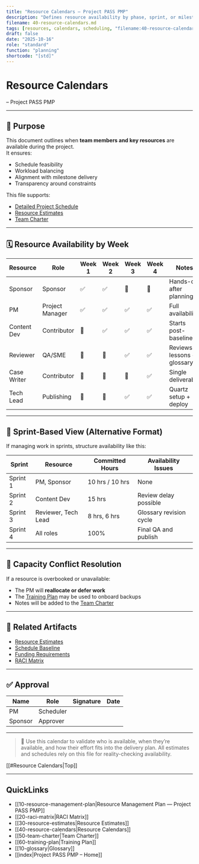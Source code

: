 ```yaml
---
title: "Resource Calendars — Project PASS PMP"
description: "Defines resource availability by phase, sprint, or milestone to align with schedule and workload."
filename: 40-resource-calendars.md
tags: [resources, calendars, scheduling, "filename:40-resource-calendars.md"]
draft: false
date: "2025-10-16"
role: "standard"
function: "planning"
shortcode: "[std]"
---
```


# Resource Calendars
– Project PASS PMP  

---

## 📎 Purpose

This document outlines when **team members and key resources** are available during the project.  
It ensures:
- Schedule feasibility  
- Workload balancing  
- Alignment with milestone delivery  
- Transparency around constraints

This file supports:
- [Detailed Project Schedule](../20-schedule-management/02-detailed-project-schedule.md)  
- [Resource Estimates](30-resource-estimates.md)  
- [Team Charter](50-team-charter.md)

---

## 🗓 Resource Availability by Week

| Resource | Role | Week 1 | Week 2 | Week 3 | Week 4 | Notes |
|----------|------|--------|--------|--------|--------|-------|
| Sponsor | Sponsor | ✅ | ✅ | 🔲 | 🔲 | Hands-off after planning |
| PM | Project Manager | ✅ | ✅ | ✅ | ✅ | Full availability |
| Content Dev | Contributor | 🔲 | ✅ | ✅ | ✅ | Starts post-baseline |
| Reviewer | QA/SME | 🔲 | 🔲 | ✅ | ✅ | Reviews lessons + glossary |
| Case Writer | Contributor | 🔲 | 🔲 | 🔲 | ✅ | Single deliverable |
| Tech Lead | Publishing | 🔲 | 🔲 | ✅ | ✅ | Quartz setup + deploy |

---

## 🧠 Sprint-Based View (Alternative Format)

If managing work in sprints, structure availability like this:

| Sprint | Resource | Committed Hours | Availability Issues |
|--------|----------|------------------|----------------------|
| Sprint 1 | PM, Sponsor | 10 hrs / 10 hrs | None |
| Sprint 2 | Content Dev | 15 hrs | Review delay possible |
| Sprint 3 | Reviewer, Tech Lead | 8 hrs, 6 hrs | Glossary revision cycle |
| Sprint 4 | All roles | 100% | Final QA and publish |

---

## 🔁 Capacity Conflict Resolution

If a resource is overbooked or unavailable:
- The PM will **reallocate or defer work**
- The [Training Plan](60-training-plan.md) may be used to onboard backups
- Notes will be added to the [Team Charter](50-team-charter.md)

---

## 🔁 Related Artifacts

- [Resource Estimates](30-resource-estimates.md)  
- [Schedule Baseline](../20-schedule-management/04-schedule-baseline.md)  
- [Funding Requirements](../30-cost-management-plan/60-Funding-Requirements.md)  
- [RACI Matrix](20-raci-matrix.md)

---

## ✅ Approval

| Name | Role | Signature | Date |
|------|------|-----------|------|
| PM | Scheduler | | |
| Sponsor | Approver | | |

---

> 📌 Use this calendar to validate who is available, when they’re available, and how their effort fits into the delivery plan. All estimates and schedules rely on this file for reality-checking availability.

[[#Resource Calendars|Top]]

---

## QuickLinks
- [[10-resource-management-plan|Resource Management Plan — Project PASS PMP]]
- [[20-raci-matrix|RACI Matrix]]
- [[30-resource-estimates|Resource Estimates]]
- [[40-resource-calendars|Resource Calendars]]
- [[50-team-charter|Team Charter]]
- [[60-training-plan|Training Plan]]
- [[10-glossary|Glossary]]
- [[index|Project PASS PMP – Home]]
